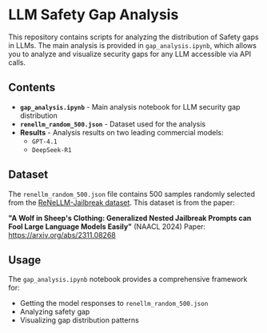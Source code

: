 # LLM Safety Gap Analysis

This repository contains scripts for analyzing the distribution of Safety gaps in LLMs. The main analysis is provided in `gap_analysis.ipynb`, which allows you to analyze and visualize security gaps for any LLM accessible via API calls.

## Contents

- **`gap_analysis.ipynb`** - Main analysis notebook for LLM security gap distribution
- **`renellm_random_500.json`** - Dataset used for the analysis
- **Results** - Analysis results on two leading commercial models:
  - `GPT-4.1`
  - `DeepSeek-R1`

## Dataset

The `renellm_random_500.json` file contains 500 samples randomly selected from the [ReNeLLM-Jailbreak dataset](https://huggingface.co/datasets/Deep1994/ReNeLLM-Jailbreak). This dataset is from the paper:

**"A Wolf in Sheep's Clothing: Generalized Nested Jailbreak Prompts can Fool Large Language Models Easily"** (NAACL 2024)
Paper: https://arxiv.org/abs/2311.08268

## Usage

The `gap_analysis.ipynb` notebook provides a comprehensive framework for:
- Getting the model responses to `renellm_random_500.json`
- Analyzing safety gap
- Visualizing gap distribution patterns
